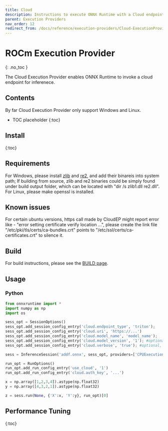 ```yaml
---
title: Cloud
description: Instructions to execute ONNX Runtime with a Cloud endpoint
parent: Execution Providers
nav_order: 12
redirect_from: /docs/reference/execution-providers/Cloud-ExecutionProvider
---
```


# ROCm Execution Provider
{: .no_toc }

The Cloud Execution Provider enables ONNX Runtime to invoke a cloud endpoint for inferenece.

## Contents
By far Cloud Execution Provider only support Windows and Linux.

* TOC placeholder
{:toc}

## Install
{:toc}

## Requirements
For Windows, please install [zlib](https://zlib.net/) and [re2](https://github.com/google/re2), and add their binareis into system path;
If building from source, zlib and re2 binaries could be simply found under build output folder, which can be located with "dir /s zlib1.dll re2.dll".
For Linux, please make openssl is installed.

## Known issues
For certain ubuntu versions, https call made by CloudEP might report error like - "error setting certificate verify location ...",
please create the link file "/etc/pki/tls/certs/ca-bundles.crt" points to "/etc/ssl/certs/ca-certificates.crt" to silence it.

## Build
For build instructions, please see the [BUILD page](../build/eps.md#Cloud).

## Usage

### Python

```python
from onnxruntime import *
import numpy as np
import os

sess_opt = SessionOptions()
sess_opt.add_session_config_entry('cloud.endpoint_type', 'triton');
sess_opt.add_session_config_entry('cloud.uri', 'https://...')
sess_opt.add_session_config_entry('cloud.model_name', 'model_name');
sess_opt.add_session_config_entry('cloud.model_version', '1'); #optional, default 1
sess_opt.add_session_config_entry('cloud.verbose', 'true'); #optional, default false

sess = InferenceSession('addf.onnx', sess_opt, providers=['CPUExecutionProvider','CloudExecutionProvider'])

run_opt = RunOptions()
run_opt.add_run_config_entry('use_cloud', '1')
run_opt.add_run_config_entry('cloud.auth_key', '...')

x = np.array([1,2,3,4]).astype(np.float32)
y = np.array([4,3,2,1]).astype(np.float32)

z = sess.run(None, {'X':x, 'Y':y}, run_opt)[0]
```

## Performance Tuning
{:toc}

##